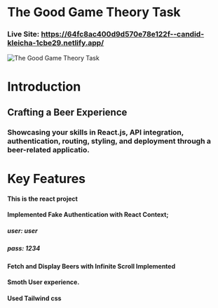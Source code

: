 # The Good Game Theory Task
### Live Site: https://64fc8ac400d9d570e78e122f--candid-kleicha-1cbe29.netlify.app/

![The Good Game Theory Task](https://i.ibb.co/VBzHntP/Screenshot-65.png)

# Introduction
## Crafting a Beer Experience
### Showcasing your skills in React.js, API integration, authentication, routing, styling, and deployment through a beer-related applicatio.



# Key Features

#### This is the react project
#### ﻿Implemented Fake Authentication with React Context;
##### user: user
##### pass: 1234
#### Fetch and Display Beers with Infinite Scroll Implemented
#### Smoth User experience.
#### Used Tailwind css
